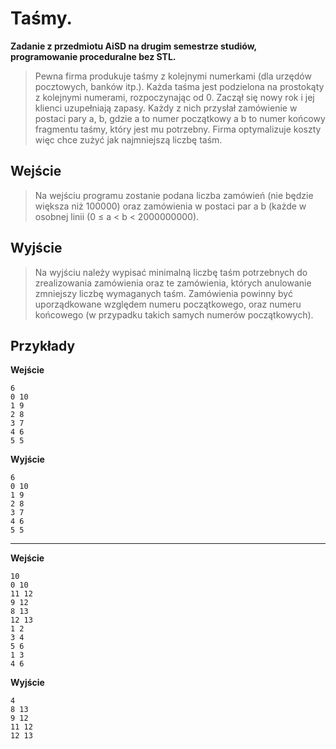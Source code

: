 # Taśmy.

**Zadanie  z przedmiotu AiSD na drugim semestrze studiów, programowanie proceduralne bez STL.**

> Pewna firma produkuje taśmy z kolejnymi numerkami (dla urzędów pocztowych, banków itp.). Każda taśma jest podzielona na prostokąty z kolejnymi numerami, rozpoczynając od 0. Zaczął się nowy rok i jej klienci uzupełniają zapasy. Każdy z nich przysłał zamówienie w postaci pary a, b, gdzie a to numer początkowy a b to numer końcowy fragmentu taśmy, który jest mu potrzebny. Firma optymalizuje koszty więc chce zużyć jak najmniejszą liczbę taśm.


**Wejście**
---

>Na wejściu programu zostanie podana liczba zamówień (nie będzie większa niż 100000) oraz zamówienia w postaci par a b (każde w osobnej linii (0 ≤ a < b < 2000000000).

**Wyjście**
---
    
>Na wyjściu należy wypisać minimalną liczbę taśm potrzebnych do zrealizowania zamówienia oraz te zamówienia, których anulowanie zmniejszy liczbę wymaganych taśm. Zamówienia powinny być uporządkowane względem numeru początkowego, oraz numeru końcowego (w przypadku takich samych numerów początkowych).

**Przykłady**
---


**Wejście**
```
6
0 10
1 9
2 8
3 7
4 6
5 5
```

**Wyjście**
```
6
0 10
1 9
2 8
3 7
4 6
5 5
```

---

**Wejście**
```
10
0 10
11 12
9 12
8 13
12 13
1 2
3 4
5 6
1 3
4 6
```

**Wyjście**
```
4
8 13
9 12
11 12
12 13
```
